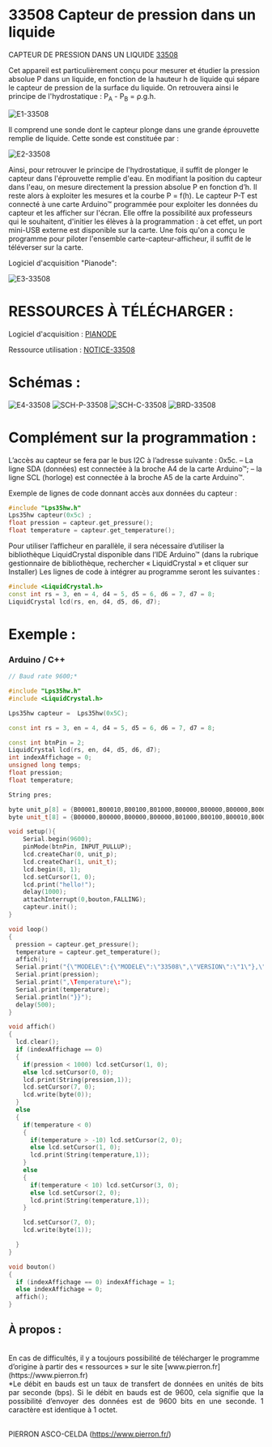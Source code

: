 # 33508 Capteur de pression dans un liquide

CAPTEUR DE PRESSION DANS UN LIQUIDE [33508](https://www.pierron.fr/capteur-de-pression-dans-un-liquide.html)

Cet appareil est particulièrement conçu pour mesurer et étudier la pression absolue P dans un liquide, en fonction de la hauteur h de liquide qui sépare le capteur de pression de la surface du liquide. On retrouvera ainsi le principe de l'hydrostatique :
P<sub>A</sub> - P<sub>B</sub> = ρ.g.h.

![E1-33508](/img/E1-33508.png)

Il comprend une sonde dont le capteur plonge dans une grande éprouvette remplie de liquide.
Cette sonde est constituée par : 

![E2-33508](/img/E2-33508.png)

Ainsi, pour retrouver le principe de l'hydrostatique, il suffit de plonger le capteur dans l'éprouvette remplie d'eau. En modifiant la position du capteur dans l'eau, on mesure directement la pression absolue P en fonction d’h. Il reste alors à exploiter les mesures et la courbe P = f(h).
Le capteur P-T est connecté à une carte Arduino™ programmée pour exploiter les données du capteur et les afficher sur l'écran. Elle offre la possibilité aux professeurs qui le souhaitent, d'initier les élèves à la programmation : à cet effet, un port mini-USB externe est disponible sur la carte. Une fois qu'on a conçu le programme pour piloter l'ensemble carte-capteur-afficheur, il suffit de le téléverser sur la carte.

Logiciel d'acquisition "Pianode":

![E3-33508](/img/E3-33508.png)

# RESSOURCES À TÉLÉCHARGER :

Logiciel d'acquisition : [PIANODE](https://github.com/pierron-asco-celda/InterfacePIANODE_USB)

Ressource utilisation : [NOTICE-33508](https://www.pierron.fr/fileuploader/download/download/?d=0&file=custom%2Fupload%2F33508.pdf)

# Schémas :
![E4-33508](/img/E4-33508.png)
![SCH-P-33508](/img/SCH-P-33508.png)
![SCH-C-33508](/img/SCH-C-33508.png)
![BRD-33508](/img/BRD-33508.png)

# Complément sur la programmation :
L’accès au capteur se fera par le bus I2C à l’adresse suivante : 0x5c.
– La ligne SDA (données) est connectée à la broche A4 de la carte Arduino™;
– la ligne SCL (horloge) est connectée à la broche A5 de la carte Arduino™.

Exemple de lignes de code donnant accès aux données du capteur : 
```cpp
#include "Lps35hw.h"
Lps35hw capteur(0x5c) ;
float pression = capteur.get_pressure();
float temperature = capteur.get_temperature();
```

Pour utiliser l’afficheur en parallèle, il sera nécessaire d’utiliser la bibliothèque LiquidCrystal
disponible dans l’IDE Arduino™ (dans la rubrique gestionnaire de bibliothèque, rechercher 
« LiquidCrystal » et cliquer sur Installer)
Les lignes de code à intégrer au programme seront les suivantes :
```cpp
#include <LiquidCrystal.h>
const int rs = 3, en = 4, d4 = 5, d5 = 6, d6 = 7, d7 = 8;
LiquidCrystal lcd(rs, en, d4, d5, d6, d7);
```

# Exemple :
### Arduino / C++
```cpp
// Baud rate 9600;*

#include "Lps35hw.h"
#include <LiquidCrystal.h>

Lps35hw capteur =  Lps35hw(0x5C);

const int rs = 3, en = 4, d4 = 5, d5 = 6, d6 = 7, d7 = 8;

const int btnPin = 2;
LiquidCrystal lcd(rs, en, d4, d5, d6, d7);
int indexAffichage = 0;
unsigned long temps;
float pression;
float temperature;

String pres;

byte unit_p[8] = {B00001,B00010,B00100,B01000,B00000,B00000,B00000,B00000};
byte unit_t[8] = {B00000,B00000,B00000,B00000,B01000,B00100,B00010,B00001};

void setup(){
    Serial.begin(9600);
    pinMode(btnPin, INPUT_PULLUP);
    lcd.createChar(0, unit_p);
    lcd.createChar(1, unit_t);
    lcd.begin(8, 1);
    lcd.setCursor(1, 0);
    lcd.print("hello!");
    delay(1000);
    attachInterrupt(0,bouton,FALLING);
    capteur.init();
}

void loop()
{
  pression = capteur.get_pressure();
  temperature = capteur.get_temperature();
  affich();
  Serial.print("{\"MODELE\":{\"MODELE\":\"33508\",\"VERSION\":\"1\"},\"DATAS\":{\Pression\:");
  Serial.print(pression);
  Serial.print(",\Temperature\:");
  Serial.print(temperature);
  Serial.println("}}");
  delay(500);  
}

void affich()
{
  lcd.clear();
  if (indexAffichage == 0)
  {
    if(pression < 1000) lcd.setCursor(1, 0);
    else lcd.setCursor(0, 0);
    lcd.print(String(pression,1));        
    lcd.setCursor(7, 0);
    lcd.write(byte(0));
  }
  else
  {
    if(temperature < 0)
    {
      if(temperature > -10) lcd.setCursor(2, 0);
      else lcd.setCursor(1, 0);
      lcd.print(String(temperature,1));   
    }
    else
    {
      if(temperature < 10) lcd.setCursor(3, 0);
      else lcd.setCursor(2, 0);
      lcd.print(String(temperature,1));   
    }

    lcd.setCursor(7, 0);
    lcd.write(byte(1));

  }
}

void bouton()
{
  if (indexAffichage == 0) indexAffichage = 1;
  else indexAffichage = 0;
  affich();
}

```
## À propos :
<br>
En cas de difficultés, il y a toujours possibilité de télécharger le programme d’origine à partir 
des « ressources » sur le site [www.pierron.fr](https://www.pierron.fr)
<br>
<div style="text-align: justify">*Le débit en bauds est un taux de transfert de données en unités de bits par seconde (bps). Si le débit en bauds est de 9600, cela signifie que la possibilité d’envoyer des données est de 9600 bits en une seconde. 1 caractère est identique à 1 octet.</div>
<br>

PIERRON ASCO-CELDA (https://www.pierron.fr/)
